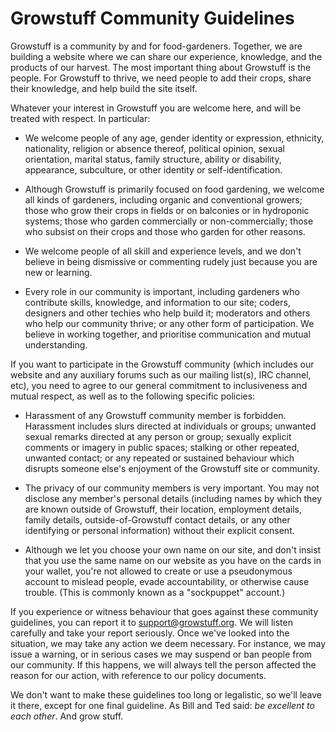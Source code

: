 # Growstuff Community Guidelines

Growstuff is a community by and for food-gardeners.  Together, we are building a website where we can share our experience, knowledge, and the products of our harvest.  The most important thing about Growstuff is the people.  For Growstuff to thrive, we need people to add their crops, share their knowledge, and help build the site itself.

Whatever your interest in Growstuff you are welcome here, and will be treated with respect.  In particular:

- We welcome people of any age, gender identity or expression, ethnicity, nationality, religion or absence thereof, political opinion, sexual orientation, marital status, family structure, ability or disability, appearance, subculture, or other identity or self-identification.

- Although Growstuff is primarily focused on food gardening, we welcome all kinds of gardeners, including organic and conventional growers; those who grow their crops in fields or on balconies or in hydroponic systems; those who garden commercially or non-commercially; those who subsist on their crops and those who garden for other reasons.

- We welcome people of all skill and experience levels, and we don't believe in being dismissive or commenting rudely just because you are new or learning.

- Every role in our community is important, including gardeners who contribute skills, knowledge, and information to our site; coders, designers and other techies who help build it; moderators and others who help our community thrive; or any other form of participation.  We believe in working together, and prioritise communication and mutual understanding.

If you want to participate in the Growstuff community (which includes our website and any auxiliary forums such as our mailing list(s), IRC channel, etc), you need to agree to our general commitment to inclusiveness and mutual respect, as well as to the following specific policies:

- Harassment of any Growstuff community member is forbidden.  Harassment includes slurs directed at individuals or groups; unwanted sexual remarks directed at any person or group; sexually explicit comments or imagery in public spaces; stalking or other repeated, unwanted contact; or any repeated or sustained behaviour which disrupts someone else's enjoyment of the Growstuff site or community.

- The privacy of our community members is very important.  You may not disclose any member's personal details (including names by which they are known outside of Growstuff, their location, employment details, family details, outside-of-Growstuff contact details, or any other identifying or personal information) without their explicit consent.

- Although we let you choose your own name on our site, and don't insist that you use the same name on our website as you have on the cards in your wallet, you're not allowed to create or use a pseudonymous account to mislead people, evade accountability, or otherwise cause trouble.  (This is commonly known as a "sockpuppet" account.)

If you experience or witness behaviour that goes against these community guidelines, you can report it to support@growstuff.org.  We will listen carefully and take your report seriously.  Once we've looked into the situation, we may take any action we deem necessary.  For instance, we may issue a warning, or in serious cases we may suspend or ban people from our community.  If this happens, we will always tell the person affected the reason for our action, with reference to our policy documents.

We don't want to make these guidelines too long or legalistic, so we'll leave it there, except for one final guideline. As Bill and Ted said: *be excellent to each other*.  And grow stuff.

